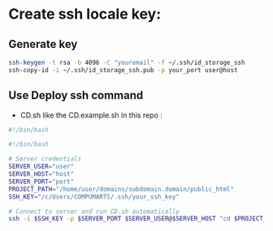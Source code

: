 # Create ssh locale key:

## Generate key

```bash
ssh-keygen -t rsa -b 4096 -C "youremail" -f ~/.ssh/id_storage_ssh
ssh-copy-id -i ~/.ssh/id_storage_ssh.pub -p your_port user@host
```

## Use Deploy ssh command

- CD.sh like the CD.example.sh in this repo :

```bash
#!/bin/bash

#!/bin/bash

# Server credentials
SERVER_USER="user"
SERVER_HOST="host"
SERVER_PORT="port"
PROJECT_PATH="/home/user/domains/subdomain.domain/public_html"
SSH_KEY="/c/Users/COMPUMARTS/.ssh/your_ssh_key"

# Connect to server and run CD.sh automatically
ssh -i $SSH_KEY -p $SERVER_PORT $SERVER_USER@$SERVER_HOST "cd $PROJECT_PATH && bash CD.sh"

```
